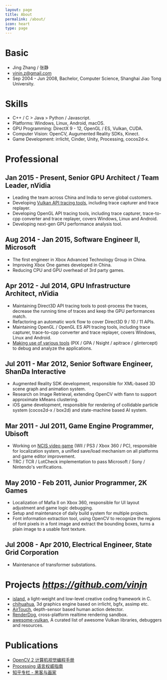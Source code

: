 ```yaml
---
layout: page
title: About
permalink: /about/
icon: heart
type: page
---
```


# Basic #

* Jing Zhang / 张静
* vinjn.z@gmail.com
* Sep 2004 - Jun 2008, Bachelor, Computer Science, Shanghai Jiao Tong University.

# Skills #

* C++ / C > Java > Python / Javascript.
* Platforms: Windows, Linux, Android, macOS.
* GPU Programming: DirectX 9 - 12, OpenGL / ES, Vulkan, CUDA.
* Computer Vision: OpenCV, Augumented Reality SDKs, Kinect.
* Game Development: irrlicht, Cinder, Unity, Processing, cocos2d-x.

# Professional #

## Jan 2015 - Present, Senior GPU Architect / Team Leader, nVidia ##

* Leading the team across China and India to serve global customers.
* Developing [Vulkan API tracing tools](https://github.com/LunarG/VulkanTools), including trace capturer and trace replayer.
* Developing OpenGL API tracing tools, including trace capturer, trace-to-cpp converter and trace replayer, covers Windows, Linux and Android.
* Developing next-gen GPU performance analysis tool.

## Aug 2014 - Jan 2015, Software Engineer II, Microsoft ##

* The first engineer in Xbox Advanced Technology Group in China.
* Improving Xbox One games developed in China.
* Reducing CPU and GPU overhead of 3rd party games.

## Apr 2012 - Jul 2014, GPU Infrastructure Architect, nVidia ##

* Maintaining Direct3D API tracing tools to post-process the traces, decrease the running time of traces and keep the GPU performances match.
* Refactoring an automatic work flow to cover Direct3D 9 / 10 / 11 APIs.
* Maintaining OpenGL / OpenGL ES API tracing tools, including trace capturer, trace-to-cpp converter and trace replayer, covers Windows, Linux and Android.
* [Making use of various tools](https://github.com/vinjn/vinjn.github.io/blob/master/_posts/2013-07-07-graphics-debugging-tools-overview.md) (PIX / GPA / Nsight / apitrace / glintercept) to debug and analyze the applications.

## Jul 2011 - Mar 2012, Senior Software Engineer, ShanDa Interactive ##

* Augmented Reality SDK development, responsible for XML-based 3D scene graph and animation system.
* Research on Image Retrieval, extending OpenCV with flann to support approximate kMeans clustering.
* iOS game development, responsible for rendering of collidable particle system (cocos2d-x / box2d) and state-machine based AI system.

## Mar 2011 - Jul 2011, Game Engine Programmer, Ubisoft ##

* Working on [NCIS video game](http://www.mobygames.com/developer/sheet/view/by_genre/developerId,532850/) (WII / PS3 / Xbox 360 / PC), responsible for localization system, a unified save/load mechanism on all platforms and game editor improvement.
* TRC / TCR / LotCheck implementation to pass Microsoft / Sony / Nintendo's verifications.

## May 2010 - Feb 2011, Junior Programmer, 2K Games ##

* Localization of Mafia II on Xbox 360, responsible for UI layout adjustment and game logic debugging.
* Setup and maintenance of daily build system for multiple projects.
* Font information extraction tool, using OpenCV to recognize the regions of font pixels in a font image and extract the bounding boxes, turns a plain image to a usable font texture.

## Jul 2008 - Apr 2010, Electrical Engineer, State Grid Corporation ##

* Maintenance of transformer substations.

# Projects *https://github.com/vinjn* #

* [island](https://github.com/island-org/island), a light-weight and low-level creative coding framework in C.
* [chihuahua](https://github.com/jing-engine/chihuahua), 3d graphics engine based on irrlicht, bgfx, assimp etc.
* [AirTouch](https://github.com/jing-interactive/AirTouch), depth-sensor based human action detector.
* [RenderDog](https://github.com/jing-interactive/RenderDog), cross-platform realtime rendering sandbox.
* [awesome-vulkan](https://github.com/vinjn/awesome-vulkan), A curated list of awesome Vulkan libraries, debuggers and resources.

# Publications #

* [OpenCV 2 计算机视觉编程手册](http://www.amazon.cn/OpenCV2%E8%AE%A1%E7%AE%97%E6%9C%BA%E8%A7%86%E8%A7%89%E7%BC%96%E7%A8%8B%E6%89%8B%E5%86%8C-Robert-Laganiere%E8%91%97-%E5%BC%A0%E9%9D%99/dp/B00DO9TC6C/)
* [Processing 语言权威指南](http://www.amazon.cn/Processing%E8%AF%AD%E8%A8%80%E6%9D%83%E5%A8%81%E6%8C%87%E5%8D%97-%E7%91%9E%E6%96%AF/dp/B00FEMKN7Y/)
* [知乎专栏 - 黑客与画家](http://zhuanlan.zhihu.com/hacker-and-painter/)
